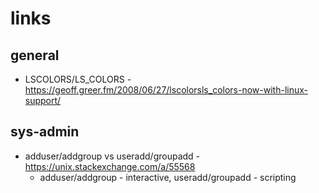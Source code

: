 # links

## general

* LSCOLORS/LS_COLORS - https://geoff.greer.fm/2008/06/27/lscolorsls_colors-now-with-linux-support/

## sys-admin

* adduser/addgroup vs useradd/groupadd - https://unix.stackexchange.com/a/55568
  * adduser/addgroup - interactive, useradd/groupadd - scripting


